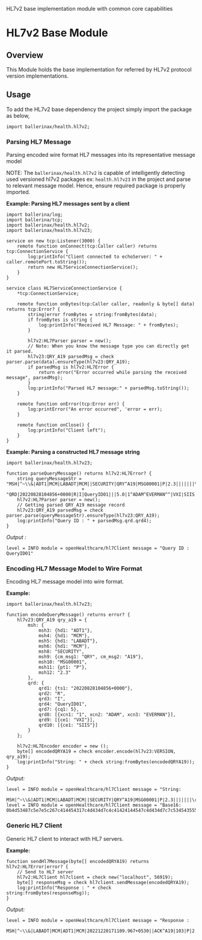 HL7v2 base implementation module with common core capabilities

# HL7v2 Base Module

## Overview
This Module holds the base implementation for referred by HL7v2 protocol version implementations. 

## Usage
To add the HL7v2 base dependency the project simply import the package as below,
```ballerina
import ballerinax/health.hl7v2;
```

### Parsing HL7 Message
Parsing encoded wire format HL7 messages into its representative message model

NOTE: The `ballerinax/health.hl7v2` is capable of intelligently detecting used versioned hl7v2 packages 
ex: `health.hl7v23` in the project and parse to relevant message model. Hence, ensure required package is properly 
imported.

**Example: Parsing HL7 messages sent by a client**
```ballerina
import ballerina/log;
import ballerina/tcp;
import ballerinax/health.hl7v2;
import ballerinax/health.hl7v23;

service on new tcp:Listener(3000) {
    remote function onConnect(tcp:Caller caller) returns tcp:ConnectionService {
        log:printInfo("Client connected to echoServer: " + caller.remotePort.toString());
        return new HL7ServiceConnectionService();
    }
}

service class HL7ServiceConnectionService {
    *tcp:ConnectionService;

    remote function onBytes(tcp:Caller caller, readonly & byte[] data) returns tcp:Error? {
        string|error fromBytes = string:fromBytes(data);
        if fromBytes is string {
            log:printInfo("Received HL7 Message: " + fromBytes);
        }

        hl7v2:HL7Parser parser = new();
        // Note: When you know the message type you can directly get it parsed.
        hl7v23:QRY_A19 parsedMsg = check parser.parse(data).ensureType(hl7v23:QRY_A19);
        if parsedMsg is hl7v2:HL7Error {
            return error("Error occurred while parsing the received message", parsedMsg);
        }
        log:printInfo("Parsed HL7 message:" + parsedMsg.toString());
    }

    remote function onError(tcp:Error err) {
        log:printError("An error occurred", 'error = err);
    }

    remote function onClose() {
        log:printInfo("Client left");
    }
}
```

**Example: Parsing a constructed HL7 message string**
```ballerina
import ballerinax/health.hl7v23;

function parseQueryMessage() returns hl7v2:HL7Error? {
    string queryMessageStr = "MSH|^~\\&|ADT1|MCM|LABADT|MCM||SECURITY|QRY^A19|MSG00001|P|2.3|||||||\r"
                            + "QRD|20220828104856+0000|R|I|QueryID01|||5.0|1^ADAM^EVERMAN^^|VXI|SIIS|";
    hl7v2:HL7Parser parser = new();
    // Getting parsed QRY_A19 message record
    hl7v23:QRY_A19 parsedMsg = check parser.parse(queryMessageStr).ensureType(hl7v23:QRY_A19);
    log:printInfo("Query ID : " + parsedMsg.qrd.qrd4);
}
```
*Output :*
```
level = INFO module = openHealthcare/hl7Client message = "Query ID : QueryID01"
```

### Encoding HL7 Message Model to Wire Format
Encoding HL7 message model into wire format.

**Example:**
```ballerina
import ballerinax/health.hl7v23;

function encodeQueryMessage() returns error? {
    hl7v23:QRY_A19 qry_a19 = {
        msh: {
            msh3: {hd1: "ADT1"},
            msh4: {hd1: "MCM"},
            msh5: {hd1: "LABADT"},
            msh6: {hd1: "MCM"},
            msh8: "SECURITY",
            msh9: {cm_msg1: "QRY", cm_msg2: "A19"},
            msh10: "MSG00001",
            msh11: {pt1: "P"},
            msh12: "2.3"
        },
        qrd: {
            qrd1: {ts1: "20220828104856+0000"},
            qrd2: "R",
            qrd3: "I",
            qrd4: "QueryID01",
            qrd7: {cq1: 5},
            qrd8: [{xcn1: "1", xcn2: "ADAM", xcn3: "EVERMAN"}],
            qrd9: [{ce1: "VXI"}],
            qrd10: [{ce1: "SIIS"}]    
        }
    };

    hl7v2:HL7Encoder encoder = new ();
    byte[] encodedQRYA19 = check encoder.encode(hl7v23:VERSION, qry_a19);
    log:printInfo("String: " + check string:fromBytes(encodedQRYA19));
}
```
*Output:*
```
level = INFO module = openHealthcare/hl7Client message = "String: 
           MSH|^~\\&|ADT1|MCM|LABADT|MCM||SECURITY|QRY^A19|MSG00001|P|2.3|||||||\rQRD|20220828104856+0000|R|I|QueryID01|||5.0|1^ADAM^EVERMAN^^|VXI|SIIS|\r\r"
level = INFO module = openHealthcare/hl7Client message = "Base16: 0b4d53487c5e7e5c267c414454317c4d434d7c4c41424144547c4d434d7c7c53454355524954597c5152595e4131397c4d534730303030317c507c322e337c7c7c7c7c7c7c0d5152447c32303232303832383130343835362b303030307c527c497c5175657279494430317c7c7c352e307c315e4144414d5e455645524d414e5e5e7c5658497c534949537c0d1c0d"
```

### Generic HL7 Client
Generic HL7 client to interact with HL7 servers.

**Example:**
```ballerina
function sendHl7Message(byte[] encodedQRYA19) returns hl7v2:HL7Error|error? {
    // Send to HL7 server
    hl7v2:HL7Client hl7client = check new("localhost", 56919);
    byte[] responseMsg = check hl7client.sendMessage(encodedQRYA19);
    log:printInfo("Response : " + check string:fromBytes(responseMsg));
}
```
*Output:*
```
level = INFO module = openHealthcare/hl7Client message = "Response : 
           MSH|^~\\&|LABADT|MCM|ADT1|MCM|20221220171109.967+0530||ACK^A19|103|P|2.3\rMSA|AA|MSG00001\r\r"
```